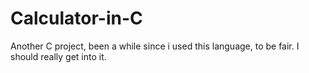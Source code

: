 # Calculator-in-C
Another C project, been a while since i used this language, to be fair. I should really get into it.

